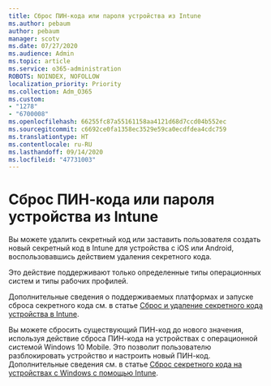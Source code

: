 ```yaml
---
title: Сброс ПИН-кода или пароля устройства из Intune
ms.author: pebaum
author: pebaum
manager: scotv
ms.date: 07/27/2020
ms.audience: Admin
ms.topic: article
ms.service: o365-administration
ROBOTS: NOINDEX, NOFOLLOW
localization_priority: Priority
ms.collection: Adm_O365
ms.custom:
- "1278"
- "6700008"
ms.openlocfilehash: 66255fc87a55161158aa4121d68d7ccd04b552ec
ms.sourcegitcommit: c6692ce0fa1358ec3529e59ca0ecdfdea4cdc759
ms.translationtype: HT
ms.contentlocale: ru-RU
ms.lasthandoff: 09/14/2020
ms.locfileid: "47731003"
---
```

# <a name="device-pinpassword-reset-from-intune"></a>Сброс ПИН-кода или пароля устройства из Intune

Вы можете удалить секретный код или заставить пользователя создать новый секретный код в Intune для устройства с iOS или Android, воспользовавшись действием удаления секретного кода.

Это действие поддерживают только определенные типы операционных систем и типы рабочих профилей.

Дополнительные сведения о поддерживаемых платформах и запуске сброса секретного кода см. в статье [Сброс и удаление секретного кода устройства в Intune](https://docs.microsoft.com/intune/device-passcode-reset).

Вы можете сбросить существующий ПИН-код до нового значения, используя действие сброса ПИН-кода на устройствах с операционной системой Windows 10 Mobile. Это позволит пользователю разблокировать устройство и настроить новый ПИН-код. Дополнительные сведения см. в статье [Сброс секретного кода на устройствах с Windows с помощью Intune](https://docs.microsoft.com/intune/device-windows-pin-reset).